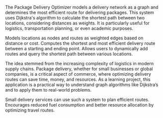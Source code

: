 The Package Delivery Optimizer models a delivery network as a graph and determines the most efficient route for delivering packages.
This system uses Dijkstra's algorithm to calculate the shortest path between two locations, considering distances as weights.
It is particularly useful for logistics, transportation planning, or even academic purposes.

Models locations as nodes and routes as weighted edges based on distance or cost. 
Computes the shortest and most efficient delivery route between a starting and ending point.
Allows users to dynamically add routes and query the shortest path between various locations.

The idea stemmed from the increasing complexity of logistics in modern supply chains. 
Package delivery, whether for small businesses or global companies, is a critical aspect of commerce, where optimizing delivery routes can save time, money, and resources.
As a learning project, this application is a practical way to understand graph algorithms like Dijkstra’s and to apply them to real-world problems.

Small delivery services can use such a system to plan efficient routes. 
Encourages reduced fuel consumption and better resource allocation by optimizing travel routes.
